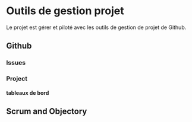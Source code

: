 
# Outils de gestion projet 

Le projet est gérer et piloté avec les outils de gestion de projet de Github.

## Github 

### Issues 
### Project 
#### tableaux de bord 


## Scrum and Objectory 




